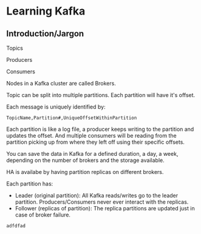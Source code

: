 
# Learning Kafka

## Introduction/Jargon

Topics

Producers

Consumers

Nodes in a Kafka cluster are called Brokers.

Topic can be split into multiple partitions. Each partition will have it's offset.

Each message is uniquely identified by:
```
TopicName,Partition#,UniqueOffsetWithinPartition
```

Each partition is like a log file, a producer keeps writing to the partition and updates the offset. And multiple consumers will be reading from the partition picking up from where they left off using their specific offsets.

You can save the data in Kafka for a defined duration, a day, a week, depending on the number of brokers and the storage available.

HA is availabe by having partition replicas on different brokers.


Each partition has:
- Leader (original partition):
    All Kafka reads/writes go to the leader partition. Producers/Consumers never ever interact with the replicas.
- Follower (replicas of partition):
    The replica partitions are updated just in case of broker failure. 




```
adfdfad
```
